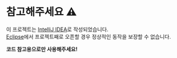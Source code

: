 # 참고해주세요 ⚠
이 프로젝트는 [IntelliJ IDEA](https://www.jetbrains.com/ko-kr/idea/)로 작성되었습니다.  
[Eclipse](https://www.eclipse.org/)에서 프로젝트째로 오픈할 경우 정상적인 동작을 보장할 수 없습니다.

**코드 참고용으로만 사용해주세요!**
